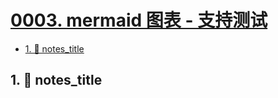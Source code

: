 # [0003. mermaid 图表 - 支持测试](https://github.com/Tdahuyou/TNotes.template/tree/main/notes/0003.%20mermaid%20%E5%9B%BE%E8%A1%A8%20-%20%E6%94%AF%E6%8C%81%E6%B5%8B%E8%AF%95)

<!-- region:toc -->
- [1. 📒 notes_title](#1--notes_title)
<!-- endregion:toc -->

## 1. 📒 notes_title

